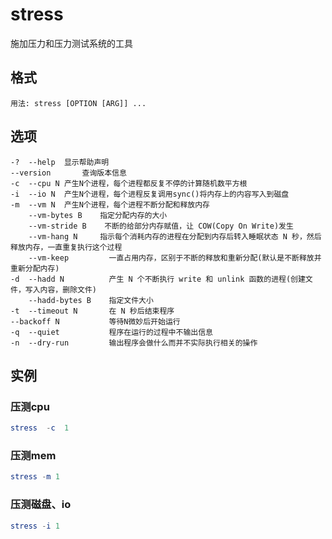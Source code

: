 # stress

施加压力和压力测试系统的工具

## 格式

```shell
用法: stress [OPTION [ARG]] ...
```

## 选项

```shell
-?	--help	显示帮助声明
--version		查询版本信息
-c	--cpu N	产生N个进程，每个进程都反复不停的计算随机数平方根
-i	--io N	产生N个进程，每个进程反复调用sync()将内存上的内容写入到磁盘
-m	--vm N	产生N个进程，每个进程不断分配和释放内存
	--vm-bytes B    指定分配内存的大小
    --vm-stride B    不断的给部分内存赋值，让 COW(Copy On Write)发生
   	--vm-hang N     指示每个消耗内存的进程在分配到内存后转入睡眠状态 N 秒，然后释放内存，一直重复执行这个过程
    --vm-keep         一直占用内存，区别于不断的释放和重新分配(默认是不断释放并重新分配内存)
-d	--hadd N          产生 N 个不断执行 write 和 unlink 函数的进程(创建文件，写入内容，删除文件)
    --hadd-bytes B    指定文件大小
-t	--timeout N       在 N 秒后结束程序        
--backoff N           等待N微妙后开始运行
-q	--quiet           程序在运行的过程中不输出信息
-n	--dry-run         输出程序会做什么而并不实际执行相关的操作
```

## 实例

### 压测cpu

```elm
stress	-c	1	
```

### 压测mem

```elm
stress -m 1
```

### 压测磁盘、io

```elm
stress -i 1 
```

